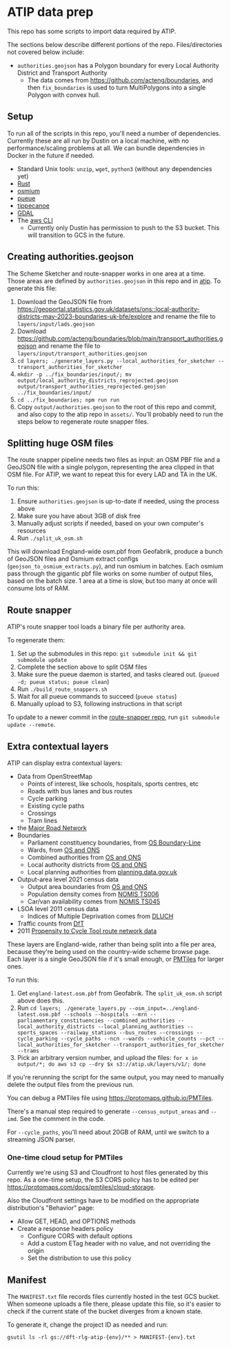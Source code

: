 # ATIP data prep

This repo has some scripts to import data required by ATIP.

The sections below describe different portions of the repo. Files/directories not covered below include:

- `authorities.geojson` has a Polygon boundary for every Local Authority District and Transport Authority
  - The data comes from https://github.com/acteng/boundaries, and then
    `fix_boundaries` is used to turn MultiPolygons into a single Polygon with
    convex hull.

## Setup

To run all of the scripts in this repo, you'll need a number of dependencies.
Currently these are all run by Dustin on a local machine, with no
performance/scaling problems at all. We can bundle dependencies in Docker in
the future if needed.

- Standard Unix tools: `unzip`, `wget`, `python3` (without any dependencies yet)
- [Rust](https://www.rust-lang.org/tools/install)
- [osmium](https://osmcode.org/osmium-tool)
- [pueue](https://github.com/Nukesor/pueue)
- [tippecanoe](https://github.com/felt/tippecanoe)
- [GDAL](https://gdal.org/download.html)
- The [aws CLI](https://aws.amazon.com/cli/)
  - Currently only Dustin has permission to push to the S3 bucket. This will
    transition to GCS in the future.

## Creating authorities.geojson

The Scheme Sketcher and route-snapper works in one area at a time. Those areas are defined by `authorities.geojson` in this repo and in [atip](https://github.com/acteng/atip). To generate this file:

1.  Download the GeoJSON file from <https://geoportal.statistics.gov.uk/datasets/ons::local-authority-districts-may-2023-boundaries-uk-bfe/explore> and rename the file to `layers/input/lads.geojson`
2.  Download <https://github.com/acteng/boundaries/blob/main/transport_authorities.geojson> and rename the file to `layers/input/transport_authorities.geojson`
3.  `cd layers; ./generate_layers.py --local_authorities_for_sketcher --transport_authorities_for_sketcher`
4.  `mkdir -p ../fix_boundaries/input/; mv output/local_authority_districts_reprojected.geojson output/transport_authorities_reprojected.geojson ../fix_boundaries/input/`
5.  `cd ../fix_boundaries; npm run run`
6.  Copy `output/authorities.geojson` to the root of this repo and commit, and also copy to the atip repo in `assets/`. You'll probably need to run the steps below to regenerate route snapper files.

## Splitting huge OSM files

The route snapper pipeline needs two files as input: an OSM PBF file and a
GeoJSON file with a single polygon, representing the area clipped in that OSM
file. For ATIP, we want to repeat this for every LAD and TA in the UK.

To run this:

1.  Ensure `authorities.geojson` is up-to-date if needed, using the process above
2.  Make sure you have about 3GB of disk free
3.  Manually adjust scripts if needed, based on your own computer's resources
4.  Run `./split_uk_osm.sh`

This will download England-wide osm.pbf from Geofabrik, produce a bunch of
GeoJSON files and Osmium extract configs (`geojson_to_osmium_extracts.py`), and
run osmium in batches. Each osmium pass through the gigantic pbf file works on
some number of output files, based on the batch size. 1 area at a time is slow,
but too many at once will consume lots of RAM.

## Route snapper

ATIP's route snapper tool loads a binary file per authority area.

To regenerate them:

1.  Set up the submodules in this repo: `git submodule init && git submodule update`
2.  Complete the section above to split OSM files
3.  Make sure the pueue daemon is started, and tasks cleared out. (`pueued -d; pueue status; pueue clean`)
4.  Run `./build_route_snappers.sh`
5.  Wait for all pueue commands to succeed (`pueue status`)
6.  Manually upload to S3, following instructions in that script

To update to a newer commit in the [route-snapper
repo](https://github.com/dabreegster/route_snapper), run `git submodule update
--remote`.

## Extra contextual layers

ATIP can display extra contextual layers:

- Data from OpenStreetMap
  - Points of interest, like schools, hospitals, sports centres, etc
  - Roads with bus lanes and bus routes
  - Cycle parking
  - Existing cycle paths
  - Crossings
  - Tram lines
- the [Major Road Network](https://www.data.gov.uk/dataset/95f58bfa-13d6-4657-9d6f-020589498cfd/major-road-network)
- Boundaries
  - Parliament constituency boundaries, from [OS Boundary-Line](https://www.ordnancesurvey.co.uk/products/boundary-line)
  - Wards, from [OS and ONS](https://geoportal.statistics.gov.uk/datasets/ons::wards-may-2023-boundaries-uk-bgc/explore)
  - Combined authorities from [OS and ONS](https://geoportal.statistics.gov.uk/datasets/ons::combined-authorities-december-2022-boundaries-en-buc/explore)
  - Local authority districts from [OS and ONS](https://geoportal.statistics.gov.uk/datasets/ons::local-authority-districts-may-2023-boundaries-uk-buc/explore)
  - Local planning authorities from [planning.data.gov.uk](https://www.planning.data.gov.uk/dataset/local-planning-authority)
- Output-area level 2021 census data
	- Output area boundaries from [OS and ONS](https://geoportal.statistics.gov.uk/datasets/ons::output-areas-2021-boundaries-ew-bgc/explore)
	- Population density comes from [NOMIS TS006](https://www.nomisweb.co.uk/sources/census_2021_bulk)
	- Car/van availability comes from [NOMIS TS045](https://www.nomisweb.co.uk/sources/census_2021_bulk)
- LSOA level 2011 census data
	- Indices of Multiple Deprivation comes from [DLUCH](https://data-communities.opendata.arcgis.com/datasets/communities::indices-of-multiple-deprivation-imd-2019-1/explore)
- Traffic counts from [DfT](https://roadtraffic.dft.gov.uk/downloads)
- 2011 [Propensity to Cycle Tool route network data](https://github.com/npct/pct-outputs-national)

These layers are England-wide, rather than being split into a file per area,
because they're being used on the country-wide scheme browse page. Each layer
is a single GeoJSON file if it's small enough, or
[PMTiles](https://protomaps.com/docs/pmtiles/) for larger ones.

To run this:

1.  Get `england-latest.osm.pbf` from Geofabrik. The `split_uk_osm.sh` script above does this.
2.  Run `cd layers; ./generate_layers.py --osm_input=../england-latest.osm.pbf --schools --hospitals --mrn --parliamentary_constituencies --combined_authorities --local_authority_districts --local_planning_authorities --sports_spaces --railway_stations --bus_routes --crossings --cycle_parking --cycle_paths --ncn --wards --vehicle_counts --pct --local_authorities_for_sketcher --transport_authorities_for_sketcher --trams`
3.  Pick an arbitrary version number, and upload the files: `for x in output/*; do aws s3 cp --dry $x s3://atip.uk/layers/v1/; done`

If you're rerunning the script for the same output, you may need to manually delete the output files from the previous run.

You can debug a PMTiles file using <https://protomaps.github.io/PMTiles>.

There's a manual step required to generate `--census_output_areas` and `--imd`. See the comment in the code.

For `--cycle_paths`, you'll need about 20GB of RAM, until we switch to a streaming JSON parser.

### One-time cloud setup for PMTiles

Currently we're using S3 and Cloudfront to host files generated by this repo.
As a one-time setup, the S3 CORS policy has to be edited per
<https://protomaps.com/docs/pmtiles/cloud-storage>.

Also the Cloudfront settings have to be modified on the appropriate distribution's "Behavior" page:

- Allow GET, HEAD, and OPTIONS methods
- Create a response headers policy
  - Configure CORS with default options
  - Add a custom ETag header with no value, and not overriding the origin
  - Set the distribution to use this policy

## Manifest

The `MANIFEST.txt` file records files currently hosted in the test GCS bucket. When someone uploads a file there, please update this file, so it's easier to check if the current state of the bucket diverges from a known state.

To generate it, change the project ID as needed and run:

```
gsutil ls -rl gs://dft-rlg-atip-{env}/** > MANIFEST-{env}.txt
```
